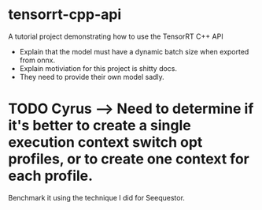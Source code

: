 # tensorrt-cpp-api
A tutorial project demonstrating how to use the TensorRT C++ API

- Explain that the model must have a dynamic batch size when exported from onnx.
- Explain motiviation for this project is shitty docs. 
- They need to provide their own model sadly. 


# TODO Cyrus --> Need to determine if it's better to create a single execution context switch opt profiles, or to create one context for each profile.
Benchmark it using the technique I did for Seequestor. 